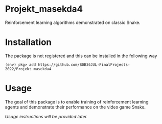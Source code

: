 # Projekt_masekda4

Reinforcement learning algorithms demonstrated on classic Snake.

# Installation

The package is not registered and this can be installed in the following way

```
(env) pkg> add https://github.com/B0B36JUL-FinalProjects-2022/Projekt_masekda4
```

# Usage

The goal of this package is to enable training of reinforcement learning agents and demonstrate their performance on the video game Snake.

*Usage instructions will be provided later.*